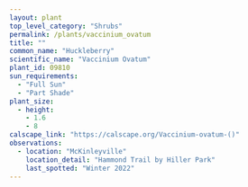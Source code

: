 ```yaml
---
layout: plant                                                              
top_level_category: "Shrubs"
permalink: /plants/vaccinium_ovatum
title: ""
common_name: "Huckleberry" 
scientific_name: "Vaccinium Ovatum"
plant_id: 09810
sun_requirements:
  - "Full Sun"
  - "Part Shade"
plant_size:
  - height: 
    - 1.6
    - 8
calscape_link: "https://calscape.org/Vaccinium-ovatum-()"
observations: 
  - location: "McKinleyville"
    location_detail: "Hammond Trail by Hiller Park" 
    last_spotted: "Winter 2022"
---
```



